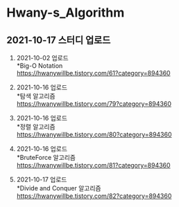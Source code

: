 # Hwany-s_Algorithm

## 2021-10-17 스터디 업로드 <br/>

1. 2021-10-02 업로드<br/>
  *Big-O Notation<br/>
  https://hwanywillbe.tistory.com/61?category=894360<br/>

1. 2021-10-16 업로드<br/>
  *탐색 알고리즘<br/>
  https://hwanywillbe.tistory.com/79?category=894360<br/>

1. 2021-10-16 업로드<br/>
  *정렬 알고리즘<br/>
  https://hwanywillbe.tistory.com/80?category=894360<br/>

1. 2021-10-16 업로드<br/>
  *BruteForce 알고리즘<br/>
  https://hwanywillbe.tistory.com/81?category=894360<br/>
  
1. 2021-10-17 업로드<br/>
  *Divide and Conquer 알고리즘<br/>
  https://hwanywillbe.tistory.com/82?category=894360<br/>  
  

  
